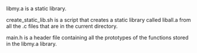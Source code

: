 libmy.a is a static library.

create_static_lib.sh is a script that creates a static library called liball.a from all the .c files that are in the current directory.

main.h is a header file containing all the prototypes of the functions stored in the libmy.a library.
